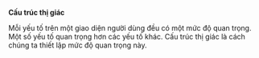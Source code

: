 **Cấu trúc thị giác**

Mỗi yếu tố trên một giao diện người dùng đều có một mức độ quan trọng. Một số yếu tố quan trọng hơn các yếu tố khác. Cấu trúc thị giác là cách chúng ta thiết lập mức độ quan trọng này.